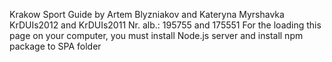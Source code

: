 Krakow Sport Guide by 
Artem Blyzniakov and Kateryna Myrshavka
KrDUIs2012 and KrDUIs2011
Nr. alb.: 195755 and 175551
For the loading this page on your computer, you must install Node.js server and install npm package to SPA folder
